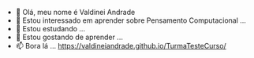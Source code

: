- 👋 Olá, meu nome é Valdinei Andrade
- 👀 Estou interessado em aprender sobre Pensamento Computacional ...
- 🌱 Estou estudando ...
- 💞️ Estou gostando de aprender   ...
- 📫 Bora lá ...
https://valdineiandrade.github.io/TurmaTesteCurso/


<!---
Valdineiandrade/Valdineiandrade is a ✨ special ✨ repository because its `README.md` (this file) appears on your GitHub profile.
You can click the Preview link to take a look at your changes.
--->
